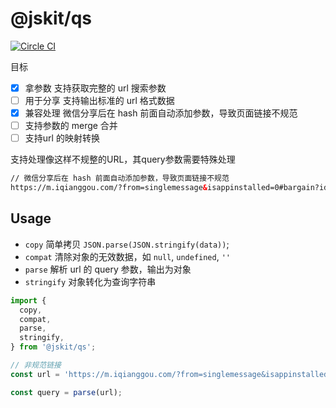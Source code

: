 # @jskit/qs

[![Circle CI](https://circleci.com/gh/jskit/shared/tree/master.svg?style=svg)](https://circleci.com/gh/jskit/shared/tree/master)

目标

- [x] 拿参数 支持获取完整的 url 搜索参数
- [ ] 用于分享 支持输出标准的 url 格式数据
- [x] 兼容处理 微信分享后在 hash 前面自动添加参数，导致页面链接不规范
- [ ] 支持参数的 merge 合并
- [ ] 支持url 的映射转换

支持处理像这样不规整的URL，其query参数需要特殊处理

```html
// 微信分享后在 hash 前面自动添加参数，导致页面链接不规范
https://m.iqianggou.com/?from=singlemessage&isappinstalled=0#bargain?id=646156&platform=5
```

## Usage

- `copy`      简单拷贝 `JSON.parse(JSON.stringify(data))`;
- `compat`    清除对象的无效数据，如 `null`, `undefined`, `''`
- `parse`     解析 url 的 query 参数，输出为对象
- `stringify` 对象转化为查询字符串

```js
import {
  copy,
  compat,
  parse,
  stringify,
} from '@jskit/qs';

// 非规范链接
const url = 'https://m.iqianggou.com/?from=singlemessage&isappinstalled=0#bargain?id=646156&platform=5'

const query = parse(url);
```
